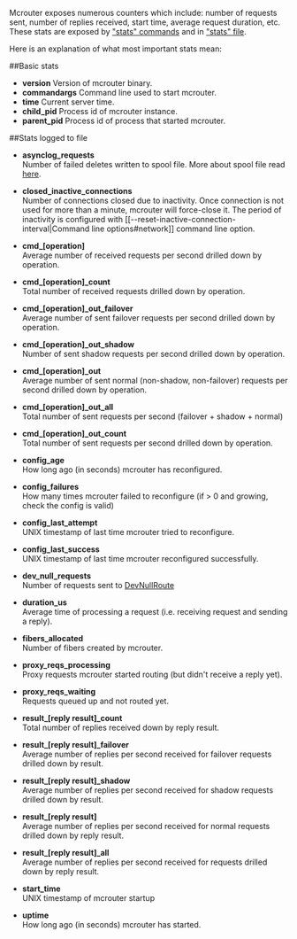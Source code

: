 Mcrouter exposes numerous counters which include: number of requests sent, number of replies received, start time, average request duration, etc. These stats are exposed by ["stats" commands](Stats-commands) and in ["stats" file](Stats-files).

Here is an explanation of what most important stats mean:

##Basic stats
* **version**
  Version of mcrouter binary.
* **commandargs**
  Command line used to start mcrouter.
* **time**
  Current server time.
* **child_pid**
  Process id of mcrouter instance.
* **parent_pid**
  Process id of process that started mcrouter.

##Stats logged to file
* **asynclog_requests**  
  Number of failed deletes written to spool file. More about spool file read [here](Features#reliable-delete-stream).
* **closed_inactive_connections**  
  Number of connections closed due to inactivity. Once connection is not used for more than a minute,
  mcrouter will force-close it. The period of inactivity is configured with
  [[--reset-inactive-connection-interval|Command line options#network]] command line option.
* **cmd_[operation]**  
  Average number of received requests per second drilled down by operation.

* **cmd_[operation]_count**  
  Total number of received requests drilled down by operation.

* **cmd_[operation]_out_failover**  
  Average number of sent failover requests per second drilled down by operation.

* **cmd_[operation]_out_shadow**  
  Number of sent shadow requests per second drilled down by operation.

* **cmd_[operation]_out**  
  Average number of sent normal (non-shadow, non-failover) requests per second drilled down by operation.

* **cmd_[operation]_out_all**  
  Total number of sent requests per second (failover + shadow + normal)

* **cmd_[operation]_out_count**  
  Total number of sent requests per second drilled down by operation.

* **config_age**  
  How long ago (in seconds) mcrouter has reconfigured.

* **config_failures**  
  How many times mcrouter failed to reconfigure (if > 0 and growing, check the config is valid)

* **config_last_attempt**  
  UNIX timestamp of last time mcrouter tried to reconfigure.

* **config_last_success**  
  UNIX timestamp of last time mcrouter reconfigured successfully.

* **dev_null_requests**  
  Number of requests sent to [DevNullRoute](List-of-Route-Handles#devnullroute)

* **duration_us**  
  Average time of processing a request (i.e. receiving request and sending a reply).

* **fibers_allocated**  
  Number of fibers created by mcrouter.

* **proxy_reqs_processing**  
  Proxy requests mcrouter started routing (but didn't receive a reply yet).

* **proxy_reqs_waiting**  
  Requests queued up and not routed yet.

* **result_[reply result]_count**  
  Total number of replies received down by reply result.

* **result_[reply result]_failover**  
  Average number of replies per second received for failover requests drilled down by result.

* **result_[reply result]_shadow**  
  Average number of replies per second received for shadow requests drilled down by result.

* **result_[reply result]**  
  Average number of replies per second received for normal requests drilled down by reply result.

* **result_[reply result]_all**  
  Average number of replies per second received for requests drilled down by reply result.

* **start_time**  
  UNIX timestamp of mcrouter startup

* **uptime**  
  How long ago (in seconds) mcrouter has started.  
